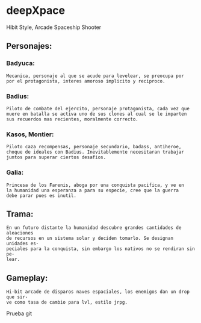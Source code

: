 # deepXpace
Hibit Style, Arcade Spaceship Shooter

## Personajes:
   ### Badyuca:
    Mecanica, personaje al que se acude para levelear, se preocupa por
    por el protagonista, interes amoroso implicito y reciproco.
   ### Badius:
    Piloto de combate del ejercito, personaje protagonista, cada vez que
    muere en batalla se activa uno de sus clones al cual se le imparten
    sus recuerdos mas recientes, moralmente correcto.
   ### Kasos, Montier:
    Piloto caza recompensas, personaje secundario, badass, antiheroe,
    choque de ideales con Badius. Inevitablemente necesitaran trabajar
    juntos para superar ciertos desafios.
   ### Galia:
    Princesa de los Farenis, aboga por una conquista pacifica, y ve en
    la humanidad una esperanza a para su especie, cree que la guerra 
    debe parar pues es inutil.
## Trama:
    En un futuro distante la humanidad descubre grandes cantidades de aleaciones
    de recursos en un sistema solar y deciden tomarlo. Se designan unidades es-
    peciales para la conquista, sin embargo los nativos no se rendiran sin pe-
    lear.
## Gameplay:
    Hi-bit arcade de disparos naves espaciales, los enemigos dan un drop que sir-
    ve como tasa de cambio para lvl, estilo jrpg.
Prueba git
